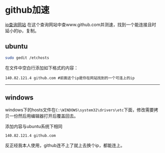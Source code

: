 # github加速

[ip查询网站](https://ping.chinaz.com/www.github.com)
在这个查询网站中查www.github.com并测速，找到一个能连接且时延小的ip，复制。

## ubuntu
```bash
sudo gedit /etchosts
```
在文件中空白行添加如下格式的内容：
```
140.82.121.4 github.com #前面这个ip是你在网站找到的一个可连上的ip
```
---

## windows

windows下的hosts文件在`C:\WINDOWS\system32\drivers\etc`下面，修改需要拷贝一份然后用编辑器打开后覆盖回去。

添加内容与ubuntu系统下相同
```
140.82.121.4 github.com
```

反正经我本人使用，github连不上了就上去换个ip，都能连上。